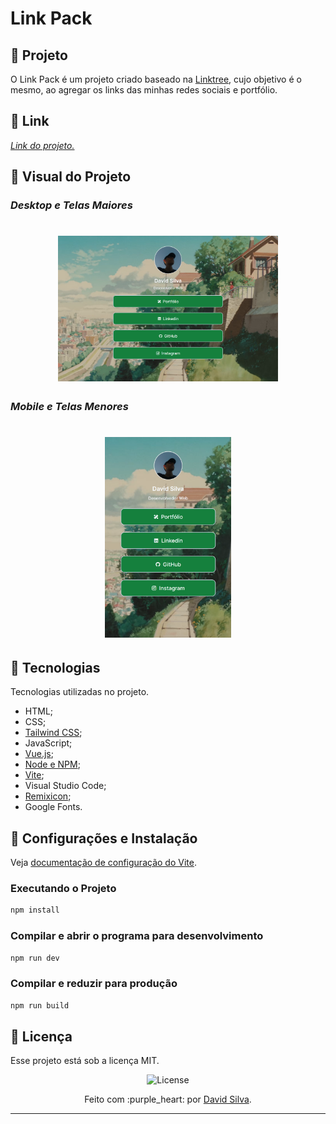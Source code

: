 # Link Pack
## :leaves: **Projeto**

O Link Pack é um projeto criado baseado na [Linktree](https://linktr.ee), cujo objetivo é o mesmo, ao agregar os links das minhas redes sociais e portfólio.

## :link: **Link**
*[Link do projeto.](https://link-pack.vercel.app)*

## :art: **Visual do Projeto**
### *Desktop e Telas Maiores*
<h1 align="center">
    <img src="./.github/desktop-screenshot.png" style="width: 70%">
</h1>

### *Mobile e Telas Menores*
<h1 align="center">
    <img src="./.github/mobile-screenshot.png" style="width: 40%;">
</h1>

## :wrench: **Tecnologias**
Tecnologias utilizadas no projeto.
* HTML;
* CSS;
* [Tailwind CSS](https://tailwindcss.com/docs/customizing-colors);
* JavaScript;
* [Vue.js](https://vuejs.org);
* [Node e NPM](https://nodejs.org/en/);
* [Vite](https://vitejs.dev);
* Visual Studio Code;
* [Remixicon](https://remixicon.com);
* Google Fonts.

## :rocket: **Configurações e Instalação**

Veja [documentação de configuração do Vite](https://vitejs.dev/config/).

### **Executando o Projeto**

```sh
npm install
```

### **Compilar e abrir o programa para desenvolvimento**

```sh
npm run dev
```

### **Compilar e reduzir para produção**

```sh
npm run build
```

## :memo: **Licença**

Esse projeto está sob a licença MIT.

<p align="center">
  <img alt="License" src="https://img.shields.io/static/v1?label=License&message=MIT&color=49AA26&labelColor=000000">
</p>

<p align="center">
  Feito com :purple_heart: por <a href="https://www.linkedin.com/in/davsilvam/">David Silva</a>.
</p>

---
